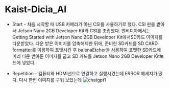 # Kaist-Dicia_AI

- Start -
처음 시작할 때 USB 카메라가 아닌 CSI를 사용하기로 했다.
CSI 판을 받아서 Jetson Nano 2GB Developer Kit와 CSI를 조립했다.
엔비디아에서는 Getting Started with Jetson Nano 2GB Developer Kit에서SD카드 이미지를 다운받았다.
다운 받은 이미지를 압축해제한 뒤에, 준비한 SD카드를 SD CARD formatter를 이용하여 포맷시킨 후
balenaEtcher을 사용하여 포맷한 SD카드에 미리 다운 받아둔 이미지를 굽고 SD 카드를 Jetson Nano 2GB Developer Kit보드에 넣었다.

- Repetition -
컴퓨터와 HDMI선으로 연결하고 실행시켰는데 ERROR 메세지가 떴다.
다시 한번 이미지를 구워 보았는데 ![chatgpt1](https://github.com/junichkhun/Kaist-Dicia_AI/assets/93816438/3d6e61f8-a3d6-4c09-b413-d064454e32e0)

